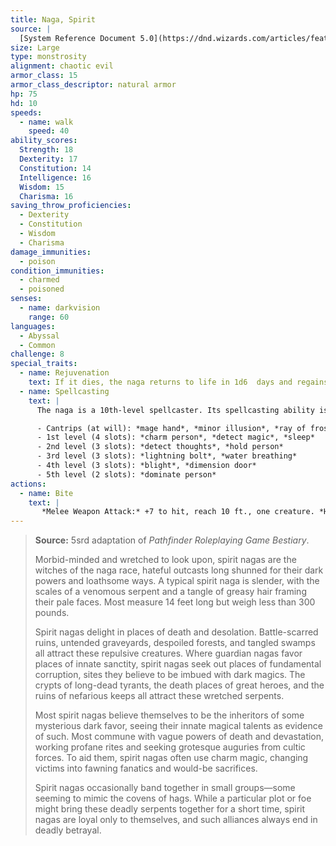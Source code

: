```yaml
---
title: Naga, Spirit
source: |
  [System Reference Document 5.0](https://dnd.wizards.com/articles/features/systems-reference-document-srd)
size: Large
type: monstrosity
alignment: chaotic evil
armor_class: 15
armor_class_descriptor: natural armor
hp: 75
hd: 10
speeds:
  - name: walk
    speed: 40
ability_scores:
  Strength: 18
  Dexterity: 17
  Constitution: 14
  Intelligence: 16
  Wisdom: 15
  Charisma: 16
saving_throw_proficiencies:
  - Dexterity
  - Constitution
  - Wisdom
  - Charisma
damage_immunities:
  - poison
condition_immunities:
  - charmed
  - poisoned
senses:
  - name: darkvision
    range: 60
languages:
  - Abyssal
  - Common
challenge: 8
special_traits:
  - name: Rejuvenation
    text: If it dies, the naga returns to life in 1d6  days and regains all its hit points. Only a *wish* spell can prevent this trait from functioning.
  - name: Spellcasting
    text: |
      The naga is a 10th-level spellcaster. Its spellcasting ability is Intelligence (spell save DC 14, +6  to hit with spell attacks), and it needs only verbal components to cast its spells. It has the following wizard spells prepared:

      - Cantrips (at will): *mage hand*, *minor illusion*, *ray of frost*
      - 1st level (4 slots): *charm person*, *detect magic*, *sleep*
      - 2nd level (3 slots): *detect thoughts*, *hold person*
      - 3rd level (3 slots): *lightning bolt*, *water breathing*
      - 4th level (3 slots): *blight*, *dimension door*
      - 5th level (2 slots): *dominate person*
actions:
  - name: Bite
    text: |
       *Melee Weapon Attack:* +7 to hit, reach 10 ft., one creature. *Hit:* 7 (1d6 + 4) piercing damage, and the target must make a DC 13 Constitution saving throw, taking 31 (7d8) poison damage on a failed save, or half as much damage on a successful one.
---
```


> **Source:** 5srd adaptation of *Pathfinder Roleplaying Game Bestiary*.
>
> Morbid-minded and wretched to look upon, spirit nagas are the witches of the naga race, hateful outcasts long shunned for their dark powers and loathsome ways. A typical spirit naga is slender, with the scales of a venomous serpent and a tangle of greasy hair framing their pale faces. Most measure 14 feet long but weigh less than 300 pounds.
>
> Spirit nagas delight in places of death and desolation. Battle-scarred ruins, untended graveyards, despoiled forests, and tangled swamps all attract these repulsive creatures. Where guardian nagas favor places of innate sanctity, spirit nagas seek out places of fundamental corruption, sites they believe to be imbued with dark magics. The crypts of long-dead tyrants, the death places of great heroes, and the ruins of nefarious keeps all attract these wretched serpents.
>
> Most spirit nagas believe themselves to be the inheritors of some mysterious dark favor, seeing their innate magical talents as evidence of such. Most commune with vague powers of death and devastation, working profane rites and seeking grotesque auguries from cultic forces. To aid them, spirit nagas often use charm magic, changing victims into fawning fanatics and would-be sacrifices.
>
> Spirit nagas occasionally band together in small groups—some seeming to mimic the covens of hags. While a particular plot or foe might bring these deadly serpents together for a short time, spirit nagas are loyal only to themselves, and such alliances always end in deadly betrayal.
